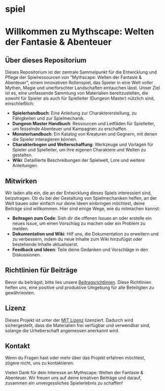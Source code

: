 # spiel
# Willkommen zu Mythscape: Welten der Fantasie & Abenteuer

## Über dieses Repositorium

Dieses Repositorium ist der zentrale Sammelpunkt für die Entwicklung und Pflege der Spielressourcen von "Mythscape: Welten der Fantasie & Abenteuer", einem innovativen Rollenspiel, das Spieler in eine Welt voller Mythen, Magie und unerforschter Landschaften eintauchen lässt. Unser Ziel ist es, eine umfassende Sammlung von Materialien bereitzustellen, die sowohl für Spieler als auch für Spielleiter (Dungeon Master) nützlich sind, einschließlich:

- **Spielerhandbuch**: Eine Anleitung zur Charaktererstellung, zu Fähigkeiten und zur Spielmechanik.
- **Dungeon Master Handbuch**: Ressourcen und Leitfäden für Spielleiter, um fesselnde Abenteuer und Kampagnen zu erschaffen.
- **Monsterhandbuch**: Ein Katalog von Kreaturen und Gegnern, mit denen die Spieler interagieren können.
- **Charakterbogen und Welterschaffung**: Werkzeuge und Vorlagen für Spieler und Spielleiter, um ihre eigenen Charaktere und Welten zu gestalten.
- **Wiki**: Detaillierte Beschreibungen der Spielwelt, Lore und weitere Anleitungen.

## Mitwirken

Wir laden alle ein, die an der Entwicklung dieses Spiels interessiert sind, beizutragen. Ob du bei der Gestaltung von Spielmechaniken helfen, an der Welt bauen oder einfach nur deine Ideen einbringen möchtest, deine Beiträge sind willkommen. Hier sind einige Wege, wie du mitmachen kannst:

- **Beitragen zum Code**: Sieh dir die offenen Issues an oder erstelle ein neues Issue, um einen Vorschlag zu machen oder ein Problem zu melden.
- **Dokumentation und Wiki**: Hilf uns, die Dokumentation zu erweitern und zu verbessern, indem du neue Inhalte zum Wiki hinzufügst oder bestehende Inhalte aktualisierst.
- **Feedback und Ideen**: Teile deine Gedanken und Vorschläge in den Diskussionen.

## Richtlinien für Beiträge

Bevor du beiträgst, bitte lies unsere [Beitragsrichtlinien](CONTRIBUTING.md). Diese Richtlinien helfen uns, eine positive und produktive Umgebung für alle Beteiligten zu gewährleisten.

## Lizenz

Dieses Projekt ist unter der [MIT Lizenz](LICENSE.md) lizenziert. Dadurch wird sichergestellt, dass die Materialien frei verfügbar und verwendbar sind, solange die Urheberschaft angemessen anerkannt wird.

## Kontakt

Wenn du Fragen hast oder mehr über das Projekt erfahren möchtest, zögere nicht, uns zu kontaktieren.

Vielen Dank für dein Interesse an Mythscape: Welten der Fantasie & Abenteuer. Wir freuen uns auf deine kreativen Beiträge und darauf, zusammen ein unvergessliches Spielerlebnis zu schaffen!
